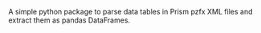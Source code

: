 A simple python package to parse data tables in Prism pzfx XML files and extract them as pandas DataFrames.

